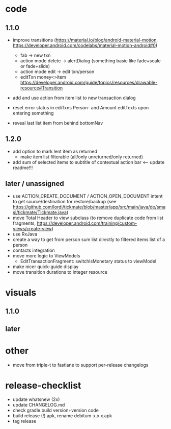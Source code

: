 # code
## 1.1.0
- improve transitions (https://material.io/blog/android-material-motion, https://developer.android.com/codelabs/material-motion-android#0)
  - fab -> new txn
  - action mode delete -> alertDialog (something basic like fade+scale or fade+slide)
  - action mode edit -> edit txn/person
  - editTxn money<>item https://developer.android.com/guide/topics/resources/drawable-resource#Transition
  
- add and use action from item list to new transaction dialog
- reset error status in ediTxns Person- and Amount editTexts upon entering something
- reveal last list item from behind bottomNav

## 1.2.0
- add option to mark lent item as returned
  - make item list filterable (all/only unreturned/only returned)
- add sum of selected items to subtitle of contextual action bar <-- update readme!!!
  
## later / unassigned
- use ACTION_CREATE_DOCUMENT / ACTION_OPEN_DOCUMENT intent to get source/destination for restore/backup (see https://github.com/lordi/tickmate/blob/master/app/src/main/java/de/smasi/tickmate/Tickmate.java)
- move Total Header to view subclass (to remove duplicate code from list fragments, https://developer.android.com/training/custom-views/create-view)
- use RxJava
- create a way to get from person sum list directly to filtered items list of a person
- contacts integration
- move more logic to ViewModels
  - EditTransactionFragment: switchIsMonetary status to viewModel
- make nicer quick-guide display
- move transition durations to integer resource

# visuals
## 1.1.0
## later

# other
- move from triple-t to fastlane  to support per-release changelogs


# release-checklist
- update whatsnew (2x)
- update CHANGELOG.md
- check gradle.build version+version code
- build release (!) apk, rename debitum-x.x.x.apk
- tag release
